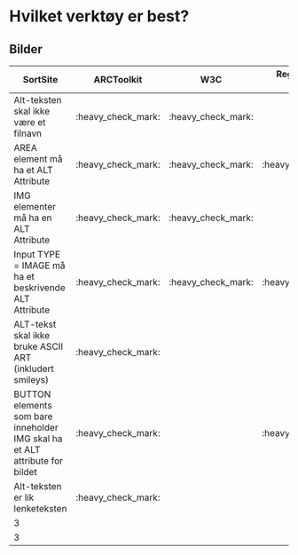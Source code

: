 # Hvilket verktøy er best?
## Bilder

<table>
    <thead>
        <tr>
            <th>SortSite</th>
            <th>ARCToolkit</th>
            <th>W3C</th>
            <th>Reglene som testes</th>
        </tr>
    </thead>
    <tbody>
        <tr>
            <td>Alt-teksten skal ikke være et filnavn</td>
            <td> :heavy_check_mark:</td>
            <td> :heavy_check_mark:</td>
            <td></td>
        </tr>
        <tr>
            <td>AREA element må ha et ALT Attribute </td>
            <td>:heavy_check_mark:</td>
            <td>:heavy_check_mark:</td>
            <td>:heavy_check_mark:</td>
        </tr>
        <tr>
            <td>IMG elementer må ha en ALT Attribute</td>
            <td> :heavy_check_mark:</td>
            <td> :heavy_check_mark:</td>
            <td></td>
        </tr>
        <tr>
            <td>Input TYPE = IMAGE må ha et beskrivende
ALT Attribute</td>
            <td>:heavy_check_mark:</td>
            <td>:heavy_check_mark:</td>
            <td>:heavy_check_mark:</td>
        </tr>
        <tr>
            <td>ALT-tekst skal ikke bruke ASCII ART 
(inkludert smileys)</td>
            <td>:heavy_check_mark:</td>
            <td></td>
            <td></td>
        </tr>
        <tr>
            <td>BUTTON elements som bare inneholder 
IMG skal ha et ALT attribute for bildet</td>
            <td>:heavy_check_mark:</td>
            <td></td>
            <td>:heavy_check_mark:</td>
        </tr>
        <tr>
            <td>Alt-teksten er lik lenketeksten</td>
            <td>:heavy_check_mark:</td>
            <td></td>
            <td></td>
        </tr>
    <tr>
            <td>3</td>
            <td></td>
            <td></td>
            <td></td>
        </tr>
        <tr>
            <td>3</td>
            <td></td>
            <td></td>
            <td></td>
        </tr>
    </tbody>
</table>
